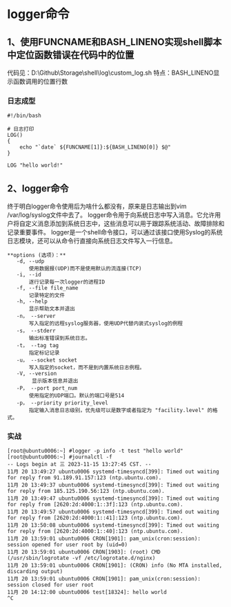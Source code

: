 # logger命令

## 1、使用FUNCNAME和BASH_LINENO实现shell脚本中定位函数错误在代码中的位置
代码见：D:\Github\Storage\shell\log\custom_log.sh
特点：BASH_LINENO显示函数调用的位置行数

### 日志成型
```
#!/bin/bash

# 日志打印
LOG()
{
    echo "`date` ${FUNCNAME[1]}:${BASH_LINENO[0]} $@"
}

LOG "hello world!"
```

## 2、logger命令
终于明白logger命令使用后为啥什么都没有，原来是日志输出到vim /var/log/syslog文件中去了。
logger命令用于向系统日志中写入消息。它允许用户将自定义消息添加到系统日志中，这些消息可以用于跟踪系统活动、故障排除和记录重要事件。
logger是一个shell命令接口，可以通过该接口使用Syslog的系统日志模块，还可以从命令行直接向系统日志文件写入一行信息。
```
**options (选项)：**
   -d, --udp 
       使用数据报(UDP)而不是使用默认的流连接(TCP)
   -i, --id  
       逐行记录每一次logger的进程ID
   -f, --file file_name
       记录特定的文件
   -h, --help
       显示帮助文本并退出
   -n， --server
       写入指定的远程syslog服务器，使用UDP代替内装式syslog的例程
   -s， --stderr
       输出标准错误到系统日志。
   -t， --tag tag
       指定标记记录
   -u， --socket socket
       写入指定的socket，而不是到内置系统日志例程。
   -V, --version
        显示版本信息并退出
   -P， --port port_num
       使用指定的UDP端口。默认的端口号是514
   -p， --priority priority_level
       指定输入消息日志级别，优先级可以是数字或者指定为 "facility.level" 的格式。
```

### 实战
```
[root@ubuntu0006:~] #logger -p info -t test "hello world"
[root@ubuntu0006:~] #journalctl -f
-- Logs begin at 三 2023-11-15 13:27:45 CST. --
11月 20 13:49:27 ubuntu0006 systemd-timesyncd[399]: Timed out waiting for reply from 91.189.91.157:123 (ntp.ubuntu.com).
11月 20 13:49:37 ubuntu0006 systemd-timesyncd[399]: Timed out waiting for reply from 185.125.190.56:123 (ntp.ubuntu.com).
11月 20 13:49:47 ubuntu0006 systemd-timesyncd[399]: Timed out waiting for reply from [2620:2d:4000:1::3f]:123 (ntp.ubuntu.com).
11月 20 13:49:57 ubuntu0006 systemd-timesyncd[399]: Timed out waiting for reply from [2620:2d:4000:1::41]:123 (ntp.ubuntu.com).
11月 20 13:50:08 ubuntu0006 systemd-timesyncd[399]: Timed out waiting for reply from [2620:2d:4000:1::40]:123 (ntp.ubuntu.com).
11月 20 13:59:01 ubuntu0006 CRON[1901]: pam_unix(cron:session): session opened for user root by (uid=0)
11月 20 13:59:01 ubuntu0006 CRON[1903]: (root) CMD (/usr/sbin/logrotate -vf /etc/logrotate.d/nginx)
11月 20 13:59:01 ubuntu0006 CRON[1901]: (CRON) info (No MTA installed, discarding output)
11月 20 13:59:01 ubuntu0006 CRON[1901]: pam_unix(cron:session): session closed for user root
11月 20 14:12:00 ubuntu0006 test[18324]: hello world
^C
```

